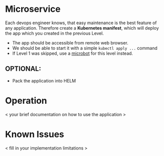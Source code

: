 # Microservice

Each devops engineer knows, that easy maintenance is the best feature of any application. Therefore create a **Kubernetes manifest**, which will deploy the app which you created in the previous Level.

- The app should be accessible from remote web browser.
- We should be able to start it with a simple  `kubectl apply ...` command
- If Level 1 was skipped, use a [microbot](https://hub.docker.com/r/dontrebootme/microbot/) for this level instead.

## OPTIONAL:
- Pack the application into HELM

# Operation
< your brief documentation on how to use the application >

# Known Issues
< fill in your implementation limitations >